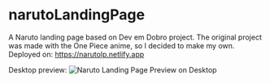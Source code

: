 # narutoLandingPage
A Naruto landing page based on Dev em Dobro project. The original project was made with the One Piece anime, so I decided to make my own.
Deployed on: https://narutolp.netlify.app

Desktop preview: ![Naruto Landing Page Preview on Desktop]([http://url/to/img.png](https://prnt.sc/lB8voZFZveyr)https://prnt.sc/lB8voZFZveyr)
